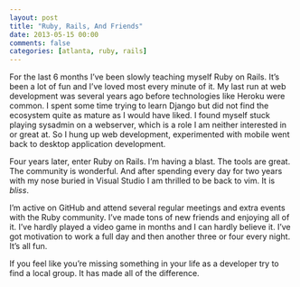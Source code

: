 ```yaml
---
layout: post
title: "Ruby, Rails, And Friends"
date: 2013-05-15 00:00
comments: false
categories: [atlanta, ruby, rails]
---
```


For the last 6 months I’ve been slowly teaching myself Ruby on Rails. It’s been a lot of fun and I’ve loved most every minute of it. My last run at web development was several years ago before technologies like Heroku were common. I spent some time trying to learn Django but did not find the ecosystem quite as mature as I would have liked. I found myself stuck playing sysadmin on a webserver, which is a role I am neither interested in or great at. So I hung up web development, experimented with mobile went back to desktop application development.

Four years later, enter Ruby on Rails. I’m having a blast. The tools are great. The community is wonderful. And after spending every day for two years with my nose buried in Visual Studio I am thrilled to be back to vim. It is _bliss_.

I’m active on GitHub and attend several regular meetings and extra events with the Ruby community. I’ve made tons of new friends and enjoying all of it. I’ve hardly played a video game in months and I can hardly believe it. I’ve got motivation to work a full day and then another three or four every night. It’s all fun.

If you feel like you’re missing something in your life as a developer try to find a local group. It has made all of the difference.
